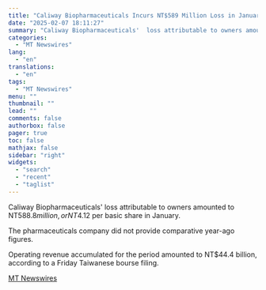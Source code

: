 ```yaml
---
title: "Caliway Biopharmaceuticals Incurs NT$589 Million Loss in January"
date: "2025-02-07 18:11:27"
summary: "Caliway Biopharmaceuticals'  loss attributable to owners amounted to NT$588.8 million, or NT$4.12 per basic share in January. The pharmaceuticals company did not provide comparative year-ago figures. Operating revenue accumulated for the period amounted to NT$44.4 billion, according to a Friday Taiwanese bourse filing."
categories:
  - "MT Newswires"
lang:
  - "en"
translations:
  - "en"
tags:
  - "MT Newswires"
menu: ""
thumbnail: ""
lead: ""
comments: false
authorbox: false
pager: true
toc: false
mathjax: false
sidebar: "right"
widgets:
  - "search"
  - "recent"
  - "taglist"
---
```


Caliway Biopharmaceuticals' loss attributable to owners amounted to NT$588.8 million, or NT$4.12 per basic share in January.

The pharmaceuticals company did not provide comparative year-ago figures.

Operating revenue accumulated for the period amounted to NT$44.4 billion, according to a Friday Taiwanese bourse filing.

[MT Newswires](https://www.tradingview.com/news/mtnewswires.com:20250207:G2465087:0/)
